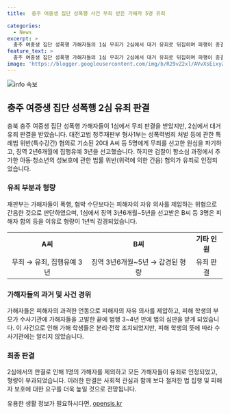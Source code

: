 ```yaml
---
title:  충주 여중생 집단 성폭행 사건 무죄 받은 가해자 5명 유죄

categories:
  - News
excerpt: >
  충주 여중생 집단 성폭행 가해자들의 1심 무죄가 2심에서 대거 유죄로 뒤집히며 파행이 종결됐다. 검찰의 항소로 추가된 간음 혐의가 유죄로 인정되며, 가해자들의 피해자에 대한 간음은 피해자의 의사를 제압하는 위협으로 판단되었다. 형량은 징역 2년6개월에 집행유예 3년으로 결정되었으며, 일부 피고인은 피해자 합의 등으로 형량이 감경된 점이 주목받고 있다. 2020년의 사건으로부터 3~4년 만에 법의 심판을 받게 된 것이 눈에 띈다.
feature_text: >
  충주 여중생 집단 성폭행 가해자들의 1심 무죄가 2심에서 대거 유죄로 뒤집히며 파행이 종결됐다. 검찰의 항소로 추가된 간음 혐의가 유죄로 인정되며, 가해자들의 피해자에 대한 간음은 피해자의 의사를 제압하는 위협으로 판단되었다. 형량은 징역 2년6개월에 집행유예 3년으로 결정되었으며, 일부 피고인은 피해자 합의 등으로 형량이 감경된 점이 주목받고 있다. 2020년의 사건으로부터 3~4년 만에 법의 심판을 받게 된 것이 눈에 띈다.
image: 'https://blogger.googleusercontent.com/img/b/R29vZ2xl/AVvXsEixyZcFfHzMRdzZMjFBmAUKJYCLCGyLL1o632UiGVXcaFdKo_bkvkuCioo0uUKlGfBVcT3P84aROyZIXSBEx3Aw5nCQ3pTgDom1WDC4m8eifvWiAmWEEVb4x6G_l8C0QH225ldMjyaFvpxGEBGNO37VmDTDMHGhJPq73UglMfDca1-0aw/s1600/blogspot.png'
---
```


<p><img src="https://blogger.googleusercontent.com/img/b/R29vZ2xl/AVvXsEixyZcFfHzMRdzZMjFBmAUKJYCLCGyLL1o632UiGVXcaFdKo_bkvkuCioo0uUKlGfBVcT3P84aROyZIXSBEx3Aw5nCQ3pTgDom1WDC4m8eifvWiAmWEEVb4x6G_l8C0QH225ldMjyaFvpxGEBGNO37VmDTDMHGhJPq73UglMfDca1-0aw/s1600/blogspot.png" alt="info 속보" /></p>

<h2 data-ke-size="size26">충주 여중생 집단 성폭행 2심 유죄 판결</h2>

<p data-ke-size="size16">충북 충주 여중생 집단 성폭행 가해자들이 1심에서 무죄 판결을 받았지만, 2심에서 대거 유죄 판결을 받았습니다. 대전고법 청주재판부 형사1부는 성폭력범죄 처벌 등에 관한 특례법 위반(특수강간) 혐의로 기소된 20대 A씨 등 5명에게 무죄를 선고한 원심을 파기하고, 징역 2년6개월에 집행유예 3년을 선고했습니다. 하지만 검찰이 항소심 과정에서 추가한 아동·청소년의 성보호에 관한 법률 위반(위력에 의한 간음) 혐의가 유죄로 인정되었습니다.</p>

<h3>유죄 부분과 형량</h3>

<p data-ke-size="size16">재판부는 가해자들이 폭행, 협박 수단보다는 피해자의 자유 의사를 제압하는 위협으로 간음한 것으로 판단하였으며, 1심에서 징역 3년6개월~5년을 선고받은 B씨 등 3명은 피해자 합의 등을 이유로 형량이 1년씩 감경되었습니다.</p>

<table>
  <tr>
    <td style="text-align: center; height: 17px;"><b>A씨</b></td>
    <td style="text-align: center; height: 17px;"><b>B씨</b></td>
    <td style="text-align: center; height: 17px;"><b>기타 인원</b></td>
  </tr>
  <tr>
    <td style="text-align: center; height: 17px;">무죄 → 유죄, 집행유예 3년</td>
    <td style="text-align: center; height: 17px;">징역 3년6개월~5년 → 감경된 형량</td>
    <td style="text-align: center; height: 17px;">유죄 판결</td>
  </tr>
</table>

<h3>가해자들의 과거 및 사건 경위</h3>

<p data-ke-size="size16">가해자들은 피해자의 과격한 언동으로 피해자의 자유 의사를 제압하고, 피해 학생의 부모가 수사기관에 가해자들을 고발한 끝에 범행 3~4년 만에 법의 심판을 받게 되었습니다. 이 사건으로 인해 가해 학생들은 분리·전학 조치되었지만, 피해 학생의 뜻에 따라 수사기관에는 알리지 않았습니다.</p>

<h3>최종 판결</h3>

<p data-ke-size="size16">2심에서의 판결로 인해 1명의 가해자를 제외하고 모든 가해자들이 유죄로 인정되었고, 형량이 부과되었습니다. 이러한 판결은 사회적 관심과 함께 보다 철저한 법 집행 및 피해자 보호에 대한 요구를 더욱 높일 것으로 전망됩니다.</p>
유용한 생활 정보가 필요하시다면, <a href="https://opensis.kr" rel="dofollow">opensis.kr</a>


